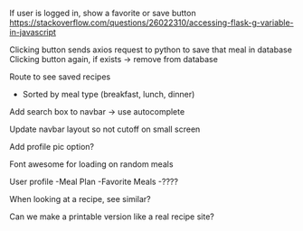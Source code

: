 If user is logged in, show a favorite or save button
https://stackoverflow.com/questions/26022310/accessing-flask-g-variable-in-javascript

Clicking button sends axios request to python to save that meal in database
Clicking button again, if exists -> remove from database

Route to see saved recipes
  - Sorted by meal type (breakfast, lunch, dinner)

Add search box to navbar -> use autocomplete

Update navbar layout so not cutoff on small screen

Add profile pic option?

Font awesome for loading on random meals

User profile
  -Meal Plan
  -Favorite Meals
  -????
  
When looking at a recipe, see similar? 

Can we make a printable version like a real recipe site?
